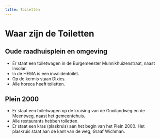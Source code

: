 ```yaml
---
title: Toiletten
---
```


# Waar zijn de Toiletten

## Oude raadhuisplein en omgeving

- Er staat een toiletwagen in de Burgemeester Munnikhuizenstraat, naast Insolar.
- In de HEMA is een invalidentoilet.
- Op de kermis staan Dixies.
- Alle horeca heeft toiletten.

## Plein 2000

- Er staat een toiletwagen op de kruising van de Gooilandweg en de Meentweg, naast het gemeentehuis.
- Alle restaurants hebben toiletten.
- Er staat een kras (plaskruis) aan het begin van het Plein 2000. Het plaskruis staat aan de kant van de weg; Graaf Wichman.
